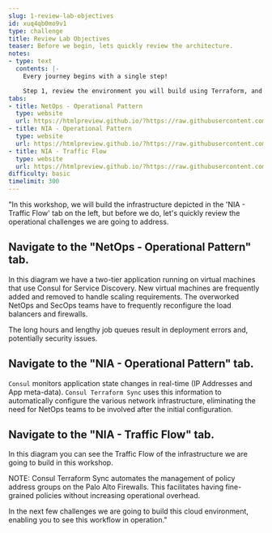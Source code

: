 ```yaml
---
slug: 1-review-lab-objectives
id: xuq4qb0mo9v1
type: challenge
title: Review Lab Objectives
teaser: Before we begin, lets quickly review the architecture.
notes:
- type: text
  contents: |-
    Every journey begins with a single step!

    Step 1, review the environment you will build using Terraform, and manage using Consul Terraform Sync.
tabs:
- title: NetOps - Operational Pattern
  type: website
  url: https://htmlpreview.github.io/?https://raw.githubusercontent.com/hashicorp/field-workshops-consul/master/instruqt-tracks/network-infrastructure-automation/assets/images/1.NIA-Workshop-NetOps.html
- title: NIA - Operational Pattern
  type: website
  url: https://htmlpreview.github.io/?https://raw.githubusercontent.com/hashicorp/field-workshops-consul/master/instruqt-tracks/network-infrastructure-automation/assets/images/1.NIA-Workshop-CTS.html
- title: NIA - Traffic Flow
  type: website
  url: https://htmlpreview.github.io/?https://raw.githubusercontent.com/hashicorp/field-workshops-consul/master/instruqt-tracks/network-infrastructure-automation/assets/images/1.NIA-Workshop-NetOps_Traffic.html
difficulty: basic
timelimit: 300
---
```

"In this workshop, we will build the infrastructure depicted in the 'NIA - Traffic Flow' tab on the left, but before we do, let's quickly review the operational challenges we are going to address.

## Navigate to the "NetOps - Operational Pattern" tab.

In this diagram we have a two-tier application running on virtual machines that use Consul for Service Discovery. New virtual machines are frequently added and removed to handle scaling requirements. The overworked NetOps and SecOps teams have to frequently reconfigure the load balancers and firewalls.

The long hours and lengthy job queues result in deployment errors and, potentially security issues.

## Navigate to the "NIA - Operational Pattern" tab.

`Consul` monitors application state changes in real-time (IP Addresses and App meta-data). `Consul Terraform Sync` uses this information to automatically configure the various network infrastructure, eliminating the need for NetOps teams to be involved after the initial configuration.

## Navigate to the "NIA - Traffic Flow" tab.

In this diagram you can see the Traffic Flow of the infrastructure we are going to build in this workshop.

NOTE: Consul Terraform Sync automates the management of policy address groups on the Palo Alto Firewalls. This facilitates having fine-grained policies without increasing operational overhead.

In the next few challenges we are going to build this cloud environment, enabling you to see this workflow in operation."
